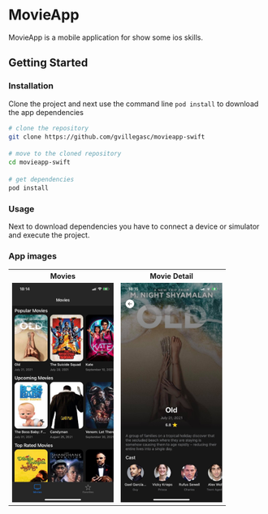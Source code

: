 # MovieApp

MovieApp is a mobile application for show some ios skills.

## Getting Started

### Installation

Clone the project and next use the command line `pod install` to download the app dependencies

```bash
# clone the repository
git clone https://github.com/gvillegasc/movieapp-swift

# move to the cloned repository
cd movieapp-swift

# get dependencies
pod install
```

### Usage

Next to download dependencies you have to connect a device or simulator and execute the project.

### App images

<table>
    <tr>
        <th>Movies</th>
        <th>Movie Detail</th>
    </tr>
	<tr>
        <td><img src="./readme-images/movies.jpeg" alt="movies" width="200"/></td>
        <td><img src="./readme-images/movie-detail.jpeg" alt="movie-detail" width="200"/></td>
	</tr>
</table>
